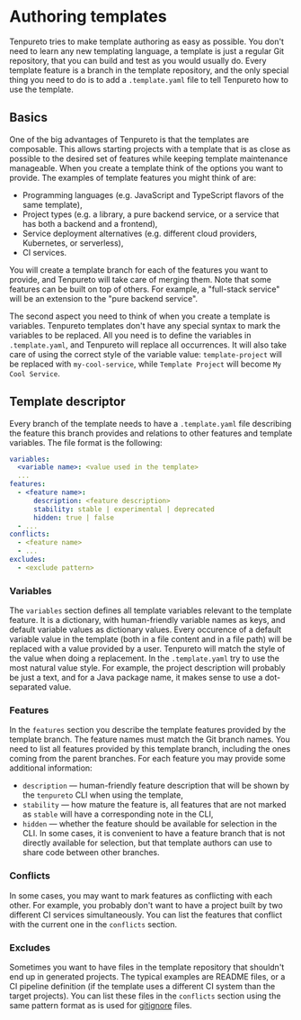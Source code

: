 # Authoring templates

Tenpureto tries to make template authoring as easy as possible. You don't need to learn any new templating language, a
template is just a regular Git repository, that you can build and test as you would usually do. Every template feature
is a branch in the template repository, and the only special thing you need to do is to add a `.template.yaml` file to
tell Tenpureto how to use the template.

## Basics

One of the big advantages of Tenpureto is that the templates are composable. This allows starting projects with a
template that is as close as possible to the desired set of features while keeping template maintenance manageable. When
you create a template think of the options you want to provide. The examples of template features you might think of
are:

- Programming languages (e.g. JavaScript and TypeScript flavors of the same template),
- Project types (e.g. a library, a pure backend service, or a service that has both a backend and a frontend),
- Service deployment alternatives (e.g. different cloud providers, Kubernetes, or serverless),
- CI services.

You will create a template branch for each of the features you want to provide, and Tenpureto will take care of merging
them. Note that some features can be built on top of others. For example, a "full-stack service" will be an extension to
the "pure backend service".

The second aspect you need to think of when you create a template is variables. Tenpureto templates don't have any
special syntax to mark the variables to be replaced. All you need is to define the variables in `.template.yaml`, and
Tenpureto will replace all occurrences. It will also take care of using the correct style of the variable value:
`template-project` will be replaced with `my-cool-service`, while `Template Project` will become `My Cool Service`.

## Template descriptor

Every branch of the template needs to have a `.template.yaml` file describing the feature this branch provides and
relations to other features and template variables. The file format is the following:

```yaml
variables:
  <variable name>: <value used in the template>
  ...
features:
  - <feature name>:
      description: <feature description>
      stability: stable | experimental | deprecated
      hidden: true | false
  - ...
conflicts:
  - <feature name>
  - ...
excludes:
  - <exclude pattern>
```

### Variables

The `variables` section defines all template variables relevant to the template feature. It is a dictionary, with
human-friendly variable names as keys, and default variable values as dictionary values. Every occurence of a default
variable value in the template (both in a file content and in a file path) will be replaced with a value provided by a
user. Tenpureto will match the style of the value when doing a replacement. In the `.template.yaml` try to use the most
natural value style. For example, the project description will probably be just a text, and for a Java package name, it
makes sense to use a dot-separated value.

### Features

In the `features` section you describe the template features provided by the template branch. The feature names must
match the Git branch names. You need to list all features provided by this template branch, including the ones coming
from the parent branches. For each feature you may provide some additional information:

- `description` — human-friendly feature description that will be shown by the `tenpureto` CLI when using the template,
- `stability` — how mature the feature is, all features that are not marked as `stable` will have a corresponding note
  in the CLI,
- `hidden` — whether the feature should be available for selection in the CLI. In some cases, it is convenient to have a
  feature branch that is not directly available for selection, but that template authors can use to share code between
  other branches.

### Conflicts

In some cases, you may want to mark features as conflicting with each other. For example, you probably don't want to
have a project built by two different CI services simultaneously. You can list the features that conflict with the
current one in the `conflicts` section.

### Excludes

Sometimes you want to have files in the template repository that shouldn't end up in generated projects. The typical
examples are README files, or a CI pipeline definition (if the template uses a different CI system than the target
projects). You can list these files in the `conflicts` section using the same pattern format as is used for
[gitignore](https://git-scm.com/docs/gitignore#_pattern_format) files.
